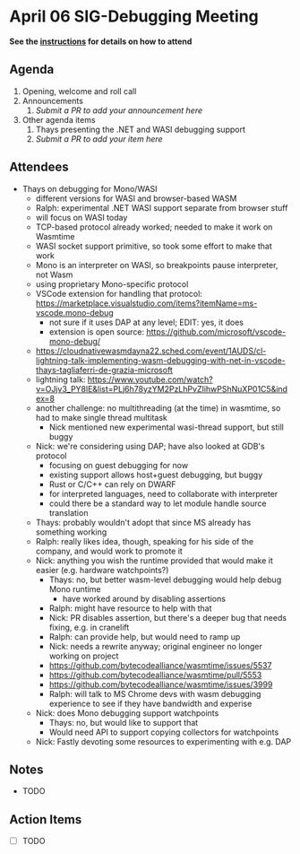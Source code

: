 # April 06 SIG-Debugging Meeting

**See the [instructions](../README.md) for details on how to attend**

## Agenda

1. Opening, welcome and roll call
1. Announcements
    1. _Submit a PR to add your announcement here_
1. Other agenda items
    1. Thays presenting the .NET and WASI debugging support
    1. _Submit a PR to add your item here_

## Attendees
* Thays on debugging for Mono/WASI
  * different versions for WASI and browser-based WASM
  * Ralph: experimental .NET WASI support separate from browser stuff
  * will focus on WASI today
  * TCP-based protocol already worked; needed to make it work on Wasmtime
  * WASI socket support primitive, so took some effort to make that work
  * Mono is an interpreter on WASI, so breakpoints pause interpreter, not Wasm
  * using proprietary Mono-specific protocol
  * VSCode extension for handling that protocol: https://marketplace.visualstudio.com/items?itemName=ms-vscode.mono-debug
    * not sure if it uses DAP at any level; EDIT: yes, it does
    * extension is open source: https://github.com/microsoft/vscode-mono-debug/
  * https://cloudnativewasmdayna22.sched.com/event/1AUDS/cl-lightning-talk-implementing-wasm-debugging-with-net-in-vscode-thays-tagliaferri-de-grazia-microsoft
  * lightning talk: https://www.youtube.com/watch?v=OJjv3_PY8lE&list=PLj6h78yzYM2PzLhPvZIihwPShNuXP01C5&index=8
  * another challenge: no multithreading (at the time) in wasmtime, so had to make single thread multitask
    * Nick mentioned new experimental wasi-thread support, but still buggy
  * Nick: we're considering using DAP; have also looked at GDB's protocol
    * focusing on guest debugging for now
    * existing support allows host+guest debugging, but buggy
    * Rust or C/C++ can rely on DWARF
    * for interpreted languages, need to collaborate with interpreter
    * could there be a standard way to let module handle source translation
  * Thays: probably wouldn't adopt that since MS already has something working
  * Ralph: really likes idea, though, speaking for his side of the company, and would work to promote it
  * Nick: anything you wish the runtime provided that would make it easier (e.g. hardware watchpoints?)
    * Thays: no, but better wasm-level debugging would help debug Mono runtime
       * have worked around by disabling assertions
    * Ralph: might have resource to help with that
    * Nick: PR disables assertion, but there's a deeper bug that needs fixing, e.g. in cranelift
    * Ralph: can provide help, but would need to ramp up
    * Nick: needs a rewrite anyway; original engineer no longer working on project
    * https://github.com/bytecodealliance/wasmtime/issues/5537
    * https://github.com/bytecodealliance/wasmtime/pull/5553
    * https://github.com/bytecodealliance/wasmtime/issues/3999
    * Ralph: will talk to MS Chrome devs with wasm debugging experience to see if they have bandwidth and experise
  * Nick: does Mono debugging support watchpoints
    * Thays: no, but would like to support that
    * Would need API to support copying collectors for watchpoints
  * Nick: Fastly devoting some resources to experimenting with e.g. DAP

## Notes

* TODO

## Action Items

* [ ] TODO
